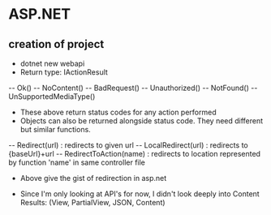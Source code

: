 # ASP.NET

## creation of project
- dotnet new webapi
- Return type: IActionResult 

-- Ok()
-- NoContent()
-- BadRequest()
-- Unauthorized()
-- NotFound()
-- UnSupportedMediaType()

- These above return status codes for any action performed
- Objects can also be returned alongside status code. They need different but similar functions.

-- Redirect(url) : redirects to given url
-- LocalRedirect(url) : redirects to {baseUrl}+url
-- RedirectToAction(name) : redirects to location represented by function 'name' in same controller file

- Above give the gist of redirection in asp.net

- Since I'm only looking at API's for now, I didn't look deeply into Content Results: (View, PartialView, JSON, Content)
